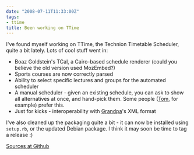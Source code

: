 ```yaml
---
date: "2008-07-11T11:33:00Z"
tags:
- ttime
title: Been working on TTime
---
```


I've found myself working on TTime, the Technion Timetable Scheduler, quite a
bit lately. Lots of cool stuff went in:

* Boaz Goldstein's TCal, a Cairo-based schedule renderer (could you believe the
  old version used MozEmbed?)
* Sports courses are now correctly parsed
* Ability to select specific lectures and groups for the automated scheduler
* A manual scheduler - given an existing schedule, you can ask to show all
  alternatives at once, and hand-pick them. Some people
  ([Tom](http://iiafw.com), for example) prefer this.
* Just for kicks - interoperability with [Grandpa](http://udonkey.com)'s XML
  format

I've also cleaned up the packaging quite a bit - it can now be installed using
`setup.rb`, or the updated Debian package. I think it may soon be time to tag a
release :)

[Sources at Github](http://github.com/lutzky/ttime)
